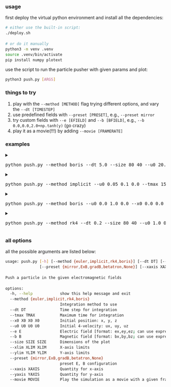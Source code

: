 ### usage

first deploy the virtual python environment and install all the dependencies:

```sh
# either use the built-in script:
./deploy.sh

# or do it manually
python3 -m venv .venv
source .venv/bin/activate
pip install numpy plotext
```

use the script to run the particle pusher with given params and plot:

```sh
python3 push.py [ARGS]
```

### things to try

1. play with the `--method [METHOD]` flag trying different options, and vary the `--dt [TIMESTEP]`
2. use predefined fields with `--preset [PRESET]`, e.g., `--preset mirror`
3. try custom fields with `--e [EFIELD]` and `--b [BFIELD]`, e.g., `--b 0.0,0.0,2.0+np.tanh(y)` (go crazy)
4. play it as a movie(!!!) by adding `--movie [FRAMERATE]`

### examples

<details>
<summary><pre>python push.py --method boris --dt 5.0 --size 80 40 --u0 20.0 0.0 0.0 --tmax 500 --e 0.0,0.5,0.0 --b 0.0,0.0,1.0</pre></summary>

![demo-1](demos/demo-1.png)

</details>

<details>
<summary><pre>python push.py --method implicit --u0 0.05 0.1 0.0 --tmax 150 --preset mirror --dt 0.05</pre></summary>

![demo-2](demos/demo-2.png)

</details>

<details>
<summary><pre>python push.py --method boris --u0 0.0 1.0 0.0 --x0 0.0 0.0 0.0 --tmax 40 --preset betatron --dt 0.02</pre></summary>

![demo-3](demos/demo-3.png)

</details>

<details>
<summary><pre>python push.py --method rk4 --dt 0.2 --size 80 40 --u0 1.0 0.0 0.0 --tmax 100 --e "0.0,0.0,0.0" --b "0.0,0.0,1/(1+t/20)"</pre></summary>

![demo-4](demos/demo-4.png)

</details>


### all options

all the possible arguments are listed below:
```sh
usage: push.py [-h] [--method {euler,implicit,rk4,boris}] [--dt DT] [--tmax TMAX] [--x0 X0 X0 X0] [--u0 U0 U0 U0] [--e E] [--b B] [--size SIZE SIZE] [--xlim XLIM XLIM] [--ylim YLIM YLIM]
               [--preset {mirror,ExB,gradB,betatron,None}] [--xaxis XAXIS] [--yaxis YAXIS] [--movie MOVIE]

Push a particle in the given electromagnetic fields

options:
  -h, --help            show this help message and exit
  --method {euler,implicit,rk4,boris}
                        Integration method to use
  --dt DT               Time step for integration
  --tmax TMAX           Maximum time for integration
  --x0 X0 X0 X0         Initial position: x, y, z
  --u0 U0 U0 U0         Initial 4-velocity: ux, uy, uz
  --e E                 Electric field [format: ex,ey,ez; can use expressions with x, y, z, t]
  --b B                 Magnetic field [format: bx,by,bz; can use expressions with x, y, z, t]
  --size SIZE SIZE      Dimensions of the plot
  --xlim XLIM XLIM      X-axis limits
  --ylim YLIM YLIM      Y-axis limits
  --preset {mirror,ExB,gradB,betatron,None}
                        preset E, B configuration
  --xaxis XAXIS         Quantity for x-axis
  --yaxis YAXIS         Quantity for y-axis
  --movie MOVIE         Play the simulation as a movie with a given framerate
```
